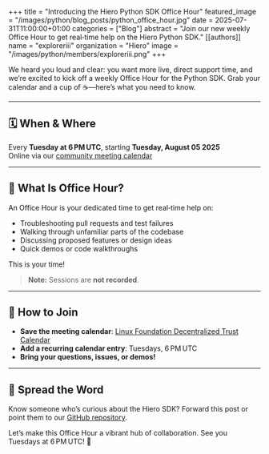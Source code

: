 +++
title           = "Introducing the Hiero Python SDK Office Hour"
featured_image  = "/images/python/blog_posts/python_office_hour.jpg"
date            = 2025-07-31T11:00:00+01:00
categories      = ["Blog"]
abstract        = "Join our new weekly Office Hour to get real‑time help on the Hiero Python SDK."
[[authors]]
  name         = "exploreriii"
  organization = "Hiero"
  image        = "/images/python/members/exploreriii.png"
+++

We heard you loud and clear: you want more live, direct support time, and we’re excited to kick off a weekly Office Hour for the Python SDK. Grab your calendar and a cup of ☕—here’s what you need to know.

---

## 🗓️ When & Where

Every **Tuesday at 6 PM UTC**, starting **Tuesday, August 05 2025**  
Online via our [community meeting calendar](https://zoom-lfx.platform.linuxfoundation.org/meetings/hiero?view=week)  

---

## 🎯 What Is Office Hour?

An Office Hour is your dedicated time to get real‑time help on:

- Troubleshooting pull requests and test failures  
- Walking through unfamiliar parts of the codebase  
- Discussing proposed features or design ideas  
- Quick demos or code walkthroughs  

This is your time! 
> **Note:** Sessions are **not recorded**.

---

## 🚀 How to Join

- **Save the meeting calendar**: [Linux Foundation Decentralized Trust Calendar](https://zoom-lfx.platform.linuxfoundation.org/meetings/hiero?view=week)  
- **Add a recurring calendar entry**: Tuesdays, 6 PM UTC  
- **Bring your questions, issues, or demos!**  

---

## 📢 Spread the Word

Know someone who’s curious about the Hiero SDK? Forward this post or point them to our [GitHub repository](https://github.com/hiero-ledger/hiero-sdk-python).

Let’s make this Office Hour a vibrant hub of collaboration. See you Tuesdays at 6 PM UTC! 🎉  
